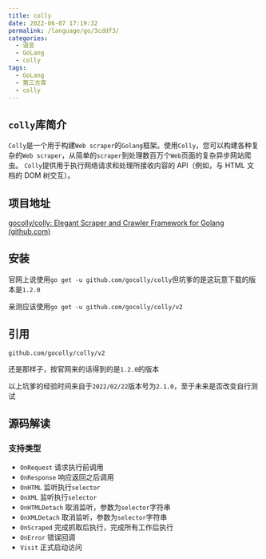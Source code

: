 ```yaml
---
title: colly
date: 2022-06-07 17:19:32
permalink: /language/go/3cddf3/
categories:
  - 语言
  - GoLang
  - colly
tags:
  - GoLang
  - 第三方库
  - colly
---
```


## `colly`库简介

`Colly`是一个用于构建`Web scraper`的`Golang`框架。使用`Colly`，您可以构建各种复杂的`Web scraper`，从简单的`scraper`到处理数百万个`Web`页面的复杂异步网站爬虫。 `Colly`提供用于执行网络请求和处理所接收内容的 API（例如，与 HTML 文档的 DOM 树交互）。

<!-- more -->

## 项目地址

[gocolly/colly: Elegant Scraper and Crawler Framework for Golang (github.com)](https://github.com/gocolly/colly)

## 安装

官网上说使用`go get -u github.com/gocolly/colly`但坑爹的是这玩意下载的版本是`1.2.0`

亲测应该使用`go get -u github.com/gocolly/colly/v2`

## 引用

`github.com/gocolly/colly/v2`

还是那样子，按官网来的话得到的是`1.2.0`的版本

以上坑爹的经验时间来自于`2022/02/22`版本号为`2.1.0`，至于未来是否改变自行测试

## 源码解读

### 支持类型

- `OnRequest` 请求执行前调用
- `OnResponse` 响应返回之后调用
- `OnHTML` 监听执行`selector`
- `OnXML` 监听执行`selector`
- `OnHTMLDetach` 取消监听，参数为`selector`字符串
- `OnXMLDetach` 取消监听，参数为`selector`字符串
- `OnScraped` 完成抓取后执行，完成所有工作后执行
- `OnError` 错误回调
- `Visit` 正式启动访问
